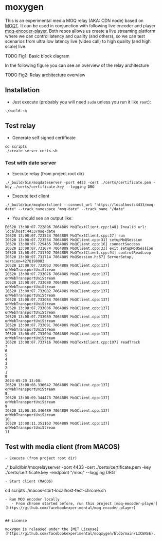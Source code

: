 # moxygen

This is an experimental media MOQ relay (AKA: CDN node) based on [MOQT](https://datatracker.ietf.org/doc/draft-ietf-moq-transport/). It can be used in conjunction with following live encoder and player [moq-encoder-player](https://github.com/facebookexperimental/moq-encoder-player). Both repos allows us create a live streaming platform where we can control latency and quality (and others), so we can test scenarios from ultra low latency live (video call) to high quality (and high scale) live.

TODO
Fig1: Basic block diagram

In the following figure you can see an overview of the relay architecture

TODO
Fig2: Relay architecture overview

## Installation

- Just execute (probably you will need `sudo` unless you run it like `root`):
```
./build.sh
```

## Test relay
- Generate self signed certificate
```
cd scripts
./create-server-certs.sh
```

### Test with date server

- Execute relay (from project root dir)
```
./_build/bin/moqdateserver -port 4433 -cert ./certs/certificate.pem -key ./certs/certificate.key --logging DBG
```

- Execute text client
```
./_build/bin/moqtextclient --connect_url "https://localhost:4433/moq-date" --track_namespace "moq-date" --track_name "/date"
```

- You should see an output like:
```
E0520 13:08:07.722896 7064889 MoQTextClient.cpp:148] Invalid url: localhost:4433/moq-date
I0520 13:08:07.723534 7064889 MoQTextClient.cpp:27] run
I0520 13:08:07.723554 7064889 MoQClient.cpp:31] setupMoQSession
I0520 13:08:07.729465 7064889 MoQClient.cpp:16] connectSuccess
I0520 13:08:07.731674 7064889 MoQClient.cpp:33] exit setupMoQSession
I0520 13:08:07.731702 7064889 MoQTextClient.cpp:94] controlReadLoop
I0520 13:08:07.731714 7064889 MoQSession.h:57] ServerSetup, version=4278190082
I0520 13:08:07.733063 7064889 MoQClient.cpp:137] onWebTransportUniStream
I0520 13:08:07.733076 7064889 MoQClient.cpp:137] onWebTransportUniStream
I0520 13:08:07.733080 7064889 MoQClient.cpp:137] onWebTransportUniStream
I0520 13:08:07.733082 7064889 MoQClient.cpp:137] onWebTransportUniStream
I0520 13:08:07.733084 7064889 MoQClient.cpp:137] onWebTransportUniStream
I0520 13:08:07.733086 7064889 MoQClient.cpp:137] onWebTransportUniStream
I0520 13:08:07.733089 7064889 MoQClient.cpp:137] onWebTransportUniStream
I0520 13:08:07.733091 7064889 MoQClient.cpp:137] onWebTransportUniStream
I0520 13:08:07.733094 7064889 MoQClient.cpp:137] onWebTransportUniStream
I0520 13:08:07.733716 7064889 MoQTextClient.cpp:107] readTrack
7
6
5
4
3
2
1
0
2024-05-20 13:08:
I0520 13:08:08.336642 7064889 MoQClient.cpp:137] onWebTransportUniStream
8
I0520 13:08:09.344473 7064889 MoQClient.cpp:137] onWebTransportUniStream
9
I0520 13:08:10.346489 7064889 MoQClient.cpp:137] onWebTransportUniStream
10
I0520 13:08:11.351163 7064889 MoQClient.cpp:137] onWebTransportUniStream
11
```

## Test with media client (from MACOS)

```
- Execute (from project root dir)
```
./_build/bin/moqrelayserver -port 4433 -cert ./certs/certificate.pem -key ./certs/certificate.key -endpoint "/moq" --logging DBG
```
- Start client (MACOS)
```
cd scripts
./macos-start-localhost-test-chrome.sh
```
- Run MOQ encoder locally
   - From chrome started before, run this project [moq-encoder-player](https://github.com/facebookexperimental/moq-encoder-player)


## License

moxygen is released under the [MIT License](https://github.com/facebookexperimental/moqxygen/blob/main/LICENSE).
